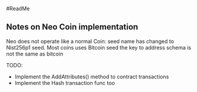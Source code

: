 #ReadMe


## Notes on Neo Coin implementation

Neo does not operate like a normal Coin:
seed name has changed to Nist256p1 seed. Most coins uses Bitcoin seed
the key to address schema is not the same as bitcoin


TODO:

- Implement the AddAttributes() method to contract transactions
- Implement the Hash transaction func too